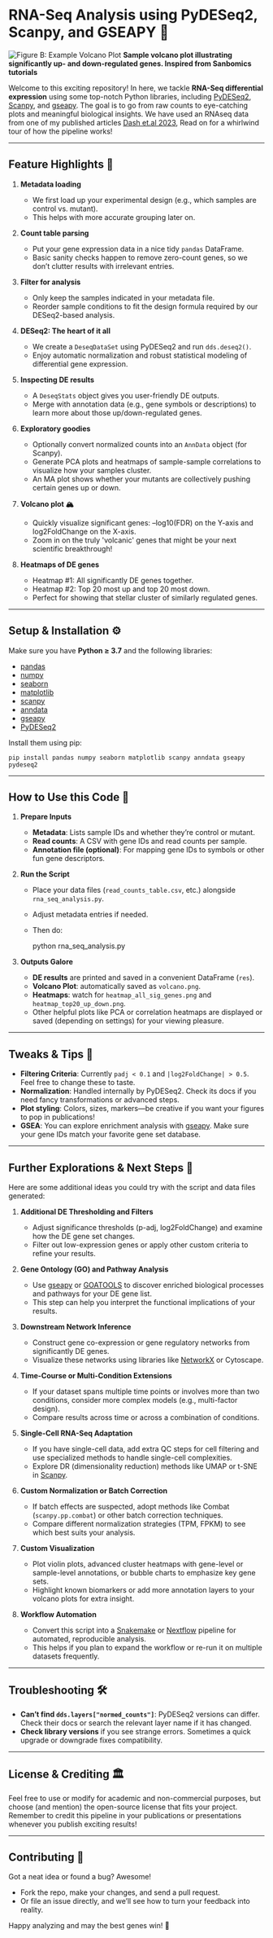 # RNA-Seq Analysis using PyDESeq2, Scanpy, and GSEAPY 🚀

![Figure B: Example Volcano Plot](volcano.png)
**Sample volcano plot illustrating significantly up- and down-regulated genes. Inspired from Sanbomics tutorials**

Welcome to this exciting repository! In here, we tackle **RNA-Seq differential expression** using some top-notch Python libraries, including [PyDESeq2](https://pydeseq2.readthedocs.io/), [Scanpy](https://scanpy.readthedocs.io/), and [gseapy](http://gseapy.readthedocs.io/). The goal is to go from raw counts to eye-catching plots and meaningful biological insights. We have used an RNAseq data from one of my published articles [Dash et.al 2023](https://doi.org/10.1093/plphys/kiad465),  Read on for a whirlwind tour of how the pipeline works!

---

## Feature Highlights 🔎

1. **Metadata loading**  
   - We first load up your experimental design (e.g., which samples are control vs. mutant).  
   - This helps with more accurate grouping later on.

2. **Count table parsing**  
   - Put your gene expression data in a nice tidy `pandas` DataFrame.  
   - Basic sanity checks happen to remove zero-count genes, so we don’t clutter results with irrelevant entries.

3. **Filter for analysis**  
   - Only keep the samples indicated in your metadata file.  
   - Reorder sample conditions to fit the design formula required by our DESeq2-based analysis.

4. **DESeq2: The heart of it all**  
   - We create a `DeseqDataSet` using PyDESeq2 and run `dds.deseq2()`.  
   - Enjoy automatic normalization and robust statistical modeling of differential gene expression.

5. **Inspecting DE results**  
   - A `DeseqStats` object gives you user-friendly DE outputs.  
   - Merge with annotation data (e.g., gene symbols or descriptions) to learn more about those up/down-regulated genes.

6. **Exploratory goodies**  
   - Optionally convert normalized counts into an `AnnData` object (for Scanpy).  
   - Generate PCA plots and heatmaps of sample-sample correlations to visualize how your samples cluster.  
   - An MA plot shows whether your mutants are collectively pushing certain genes up or down.

7. **Volcano plot 🏔**  
   - Quickly visualize significant genes: –log10(FDR) on the Y-axis and log2FoldChange on the X-axis.  
   - Zoom in on the truly 'volcanic' genes that might be your next scientific breakthrough!

8. **Heatmaps of DE genes**  
   - Heatmap #1: All significantly DE genes together.  
   - Heatmap #2: Top 20 most up and top 20 most down.  
   - Perfect for showing that stellar cluster of similarly regulated genes.

---

## Setup & Installation ⚙️

Make sure you have **Python ≥ 3.7** and the following libraries:

- [pandas](https://pandas.pydata.org/)  
- [numpy](https://numpy.org/)  
- [seaborn](https://seaborn.pydata.org/)  
- [matplotlib](https://matplotlib.org/)  
- [scanpy](https://scanpy.readthedocs.io/)  
- [anndata](https://anndata.readthedocs.io/)  
- [gseapy](https://gseapy.readthedocs.io/)  
- [PyDESeq2](https://pydeseq2.readthedocs.io/)

Install them using pip:

    pip install pandas numpy seaborn matplotlib scanpy anndata gseapy pydeseq2

---

## How to Use this Code 📖

1. **Prepare Inputs**  
   - **Metadata**: Lists sample IDs and whether they’re control or mutant.  
   - **Read counts**: A CSV with gene IDs and read counts per sample.  
   - **Annotation file (optional)**: For mapping gene IDs to symbols or other fun gene descriptors.

2. **Run the Script**  
   - Place your data files (`read_counts_table.csv`, etc.) alongside `rna_seq_analysis.py`.  
   - Adjust metadata entries if needed.  
   - Then do:

        python rna_seq_analysis.py

3. **Outputs Galore**  
   - **DE results** are printed and saved in a convenient DataFrame (`res`).  
   - **Volcano Plot**: automatically saved as `volcano.png`.  
   - **Heatmaps**: watch for `heatmap_all_sig_genes.png` and `heatmap_top20_up_down.png`.  
   - Other helpful plots like PCA or correlation heatmaps are displayed or saved (depending on settings) for your viewing pleasure.

---

## Tweaks & Tips 🎨

- **Filtering Criteria**: Currently `padj < 0.1` and `|log2FoldChange| > 0.5`. Feel free to change these to taste.  
- **Normalization**: Handled internally by PyDESeq2. Check its docs if you need fancy transformations or advanced steps.  
- **Plot styling**: Colors, sizes, markers—be creative if you want your figures to pop in publications!  
- **GSEA**: You can explore enrichment analysis with [gseapy](http://gseapy.readthedocs.io/). Make sure your gene IDs match your favorite gene set database.

---

## Further Explorations & Next Steps 🌱

Here are some additional ideas you could try with the script and data files generated:

1. **Additional DE Thresholding and Filters**  
   - Adjust significance thresholds (p-adj, log2FoldChange) and examine how the DE gene set changes.  
   - Filter out low-expression genes or apply other custom criteria to refine your results.

2. **Gene Ontology (GO) and Pathway Analysis**  
   - Use [gseapy](https://gseapy.readthedocs.io/) or [GOATOOLS](https://github.com/tanghaibao/goatools) to discover enriched biological processes and pathways for your DE gene list.  
   - This step can help you interpret the functional implications of your results.

3. **Downstream Network Inference**  
   - Construct gene co-expression or gene regulatory networks from significantly DE genes.  
   - Visualize these networks using libraries like [NetworkX](https://networkx.org/) or Cytoscape.

4. **Time-Course or Multi-Condition Extensions**  
   - If your dataset spans multiple time points or involves more than two conditions, consider more complex models (e.g., multi-factor design).  
   - Compare results across time or across a combination of conditions.

5. **Single-Cell RNA-Seq Adaptation**  
   - If you have single-cell data, add extra QC steps for cell filtering and use specialized methods to handle single-cell complexities.  
   - Explore DR (dimensionality reduction) methods like UMAP or t-SNE in [Scanpy](https://scanpy.readthedocs.io/).

6. **Custom Normalization or Batch Correction**  
   - If batch effects are suspected, adopt methods like Combat (`scanpy.pp.combat`) or other batch correction techniques.  
   - Compare different normalization strategies (TPM, FPKM) to see which best suits your analysis.

7. **Custom Visualization**  
   - Plot violin plots, advanced cluster heatmaps with gene-level or sample-level annotations, or bubble charts to emphasize key gene sets.  
   - Highlight known biomarkers or add more annotation layers to your volcano plots for extra insight.

8. **Workflow Automation**  
   - Convert this script into a [Snakemake](https://snakemake.readthedocs.io/) or [Nextflow](https://www.nextflow.io/) pipeline for automated, reproducible analysis.  
   - This helps if you plan to expand the workflow or re-run it on multiple datasets frequently.

---

## Troubleshooting 🛠

- **Can’t find `dds.layers["normed_counts"]`**: PyDESeq2 versions can differ. Check their docs or search the relevant layer name if it has changed.  
- **Check library versions** if you see strange errors. Sometimes a quick upgrade or downgrade fixes compatibility.

---

## License & Crediting 🏛

Feel free to use or modify for academic and non-commercial purposes, but choose (and mention) the open-source license that fits your project. Remember to credit this pipeline in your publications or presentations whenever you publish exciting results!

---

## Contributing 🤝

Got a neat idea or found a bug? Awesome!  
- Fork the repo, make your changes, and send a pull request.  
- Or file an issue directly, and we’ll see how to turn your feedback into reality.

Happy analyzing and may the best genes win! 🎉
